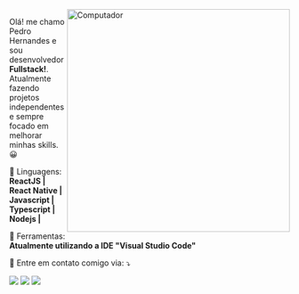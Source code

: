 <img src="https://raw.githubusercontent.com/MicaelliMedeiros/micaellimedeiros/master/image/computer-illustration.png" min-width="400px" max-width="400px" width="400px" align="right" alt="Computador">

<p align="left"> 
  Olá! me chamo Pedro Hernandes e sou desenvolvedor <strong>Fullstack!</strong>.<br>
  Atualmente fazendo projetos independentes e sempre focado em melhorar minhas skills. 😀
</p>

<p align="left">
  🦄 Linguagens: <strong> ReactJS | React Native | Javascript | Typescript | Nodejs | </strong>
</p>

<p align="left">
  💼 Ferramentas: <strong>Atualmente utilizando a IDE "Visual Studio Code"</strong>
</p>

<p align="left">
  💌 Entre em contato comigo via: ⤵️
</p>

<p align="left">

  <a href="#" alt="Linkedin">
  <img src="https://img.shields.io/badge/-Linkedin-0e76a8?style=flat-square&logo=Linkedin&logoColor=white&link=https://www.linkedin.com/in/pedroherna/" /></a>

  <a href="#" alt="Gmail">
  <img src="https://img.shields.io/badge/-Gmail-FF0000?style=flat-square&labelColor=FF0000&logo=gmail&logoColor=white&link=mailto:pedro.hernandes1611@gmail.com" /></a>

  <a href="#" alt="WhatsApp">
  <img src="https://img.shields.io/badge/-WhatsApp-25d366?style=flat-square&labelColor=25d366&logo=whatsapp&logoColor=white&link=https://api.whatsapp.com/send?phone=5511966647984"/></a>
